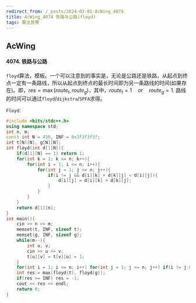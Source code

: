 ```yaml
---
redirect_from: /_posts/2024-03-01-AcWing_4074
title: AcWing_4074 铁路与公路(floyd)
tags: 算法竞赛
---
```


## AcWing

####  4074. 铁路与公路

`floyd`算法，模板。一个可以注意到的事实是，无论是公路还是铁路，从起点到终点一定有一条路线，所以从起点到终点的最长时间即为另一条路线的时间(如果存在)。即，$res = \max{(route_t, route_g)}$，其中，$route_t = 1\quad or \quad route_g = 1$. 路线的时间可以通过`floyd`/`dijkstra`/`SPFA`求得。

`Floyd`:

```cpp
#include <bits/stdc++.h>
using namespace std;
int n, m;
const int N = 410, INF = 0x3f3f3f3f;
int t[N][N], g[N][N];
int floyd(int d[][N]){
    if(d[1][N] == 1) return 1;
    for(int k = 1; k <= n; k++){
        for(int i = 1; i <= n; i++){
            for(int j = 1; j <= n; j++){
                if(i != j && d[i][k] + d[k][j] < d[i][j]){
                    d[i][j] = d[i][k] + d[k][j];
                }
            }
        }
    }
    return d[1][n];
}
int main(){
    cin >> n >> m;
    memset(t, INF, sizeof t);
    memset(g, INF, sizeof g);
    while(m--){
        int u, v;
        cin >> u >> v;
        t[u][v] = t[v][u] = 1;
    }
    for(int i = 1; i <= n; i++) for(int j = 1; j <= n; j++) if(i != j && t[i][j] != 1) g[i][j] = 1;
    int res = max(floyd(t), floyd(g));
    if(res >= INF) res = -1;
    cout << res << endl;
    return 0;
}
```
